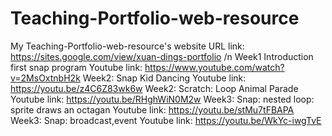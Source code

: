 # Teaching-Portfolio-web-resource
My Teaching-Portfolio-web-resource's website URL link: https://sites.google.com/view/xuan-dings-portfolio /n
Week1 Introduction first snap program Youtube link: https://www.youtube.com/watch?v=2MsOxtnbH2k
Week2: Snap Kid Dancing Youtube link: https://youtu.be/z4C6Z83wk6w
Week2: Scratch: Loop Animal Parade Youtube link: https://youtu.be/RHghWiN0M2w
Week3: Snap: nested loop: sprite draws an octagan Youtube link: https://youtu.be/stMu7tFBAPA
Week3: Snap: broadcast,event Youtube link: https://youtu.be/WkYc-iwgTvE



